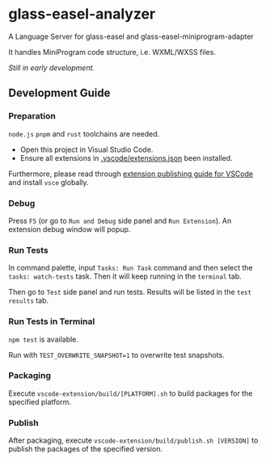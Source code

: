 # glass-easel-analyzer

A Language Server for glass-easel and glass-easel-miniprogram-adapter

It handles MiniProgram code structure, i.e. WXML/WXSS files.

*Still in early development.*


## Development Guide

### Preparation

`node.js` `pnpm` and `rust` toolchains are needed.

* Open this project in Visual Studio Code.
* Ensure all extensions in [.vscode/extensions.json](.vscode/extensions.json) been installed.

Furthermore, please read through [extension publishing guide for VSCode](https://code.visualstudio.com/api/working-with-extensions/publishing-extension) and install `vsce` globally.

### Debug

Press `F5` (or go to `Run and Debug` side panel and `Run Extension`). An extension debug window will popup.

### Run Tests

In command palette, input `Tasks: Run Task` command and then select the `tasks: watch-tests` task. Then it will keep running in the `terminal` tab.

Then go to `Test` side panel and run tests. Results will be listed in the `test results` tab.

### Run Tests in Terminal

`npm test` is available.

Run with `TEST_OVERWRITE_SNAPSHOT=1` to overwrite test snapshots.

### Packaging

Execute `vscode-extension/build/[PLATFORM].sh` to build packages for the specified platform.

### Publish

After packaging, execute `vscode-extension/build/publish.sh [VERSION]` to publish the packages of the specified version.
